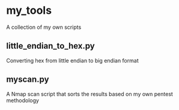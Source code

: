 # my_tools
A collection of my own scripts

## little_endian_to_hex.py
Converting hex from little endian to big endian format

## myscan.py
A Nmap scan script that sorts the results based on my own pentest methodology
